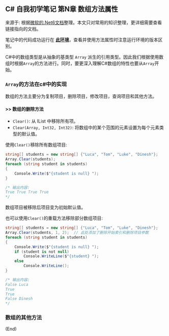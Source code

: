 ## C# 自我初学笔记 第N章  数组方法属性

来源于: 根据[微软的.Net6文档](https://learn.microsoft.com/zh-cn/dotnet/api/system.array?view=net-6.0)整理。本文只对常用的知识整理，更详细需要查看链接指向的文档。

笔记中的代码成功运行在 [**此环境**](csharp笔记-000案例代码环境.md)，查看并使用方法属性时注意运行环境的版本区别。

C#中的数组类型是从抽象的基类型 `Array` 派生的引用类型。因此我们根据使用数组时根据`Array`的方法进行。同时，要更深入理解C#数组的特性也要从`Array`开始。


### `Array`的方法在c#中的实现

数组的方法主要分为复制项目，删除项目，修改项目，查询项目和其他方法。


####  >> 数组的删除方法

- `Clear()`: 从 IList 中移除所有项。
- `Clear(Array, Int32, Int32)`: 将数组中的某个范围的元素设置为每个元素类型的默认值。

使用`Clear()`移除所有数组项目:
```c#
string[] students = new string[] {"Luca", "Tom", "Luke", "Dinesh"};
Array.Clear(students);
foreach (string student in students)
{
    Console.Write($"{student is null} ");
}

/* 输出内容:
True True True True
*/
```
数组项目被移除后项目变为初始默认值。

也可以使用`Clear()`的重载方法移除部分数组项目:
```c#
string[] students = new string[] {"Luca", "Tom", "Luke", "Dinesh"};
Array.Clear(students, 1, 2);  // 此处添加了删除开始索引和删除项目参数
foreach (string student in students)
{
    Console.Write($"{student is null} ");
    if (student is not null)
        Console.WriteLine($"{student} ");
    else
        Console.WriteLine();
}

/* 输出内容:
False Luca 
True 
True 
False Dinesh 
*/
```

### 数组的其他方法



(End)
